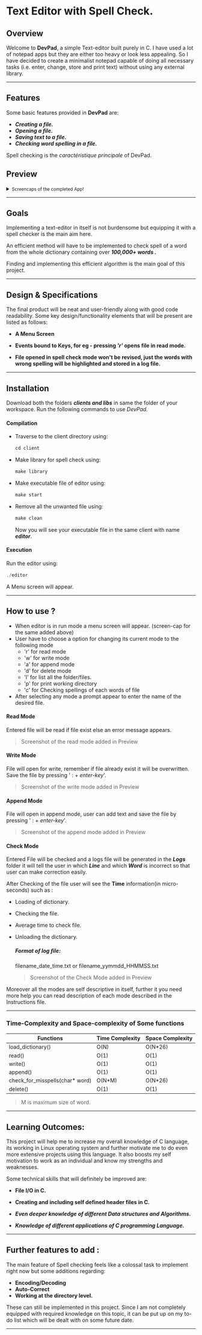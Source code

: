 
# Text Editor with Spell Check.

## Overview

Welcome to **DevPad**, a simple Text-editor built purely in C. I have used a lot of notepad apps but they are either too heavy or look less appealing. So I have decided to create a minimalist notepad capable of doing all necessary tasks (i.e. enter, change, store and print text) without using any external library.

---------------------------------------

## Features

Some basic features provided in **DevPad** are:

* ***Creating a file.***
* ***Opening a file.***
* ***Saving text to a file.***
* ***Checking word spelling in a file.***

Spell checking is the *caractéristique principale* of DevPad.

## Preview

<details>

<summary><small>Screencaps of the completed App!</small></summary>

<span>

* Menu
<img src="https://github.com/Himanshu-Agg12/TextEditor-in-C-/blob/main/ScreenShots/Menu.png"/>
	
<hr/>
	
* Write Mode
<img src="https://github.com/Himanshu-Agg12/TextEditor-in-C-/blob/main/ScreenShots/write-mode.png"/>

<hr/>
	
* Read Mode
<img src="https://github.com/Himanshu-Agg12/TextEditor-in-C-/blob/main/ScreenShots/read-mode.png"/>
	
<hr/>
	
* Append Mode
<img src="https://github.com/Himanshu-Agg12/TextEditor-in-C-/blob/main/ScreenShots/append-mode.png"/>
	
<hr/>
	
* Check Mode
<img src="https://github.com/Himanshu-Agg12/TextEditor-in-C-/blob/main/ScreenShots/check-mode.png"/>
	
<hr/>
	
* Delete Mode
<img src="https://github.com/Himanshu-Agg12/TextEditor-in-C-/blob/main/ScreenShots/delete-mode.png"/>
	
<hr/>
	
* List Mode
<img src="https://github.com/Himanshu-Agg12/TextEditor-in-C-/blob/main/ScreenShots/list-mode.png"/>
	
<hr/>
	
* PWD - Mode
<img src="https://github.com/Himanshu-Agg12/TextEditor-in-C-/blob/main/ScreenShots/pwd-mode.png"/>
	
<hr/>
	
* Logs - Demo
<img src="https://github.com/Himanshu-Agg12/TextEditor-in-C-/blob/main/ScreenShots/log-file.png"/>
	
<hr/>
	
</span>

</details>

---------------------------------------

## Goals

Implementing a text-editor in itself is not burdensome but equipping it with a spell checker is the main aim here.

An efficient method will have to be implemented to check spell of a word from the whole dictionary containing over ***100,000+ words .***

Finding and implementing this efficient algorithm is the main goal of this project.

---------------------------------------
  

## Design & Specifications

The final product will be neat and user-friendly along with good code readability. Some key design/functionality elements that will be present are listed as follows:

* **A Menu Screen**

* **Events bound to Keys, for eg - pressing *'r'* opens file in read mode.**

* **File opened in spell check mode won't be revised, just the words with wrong spelling will be highlighted and stored in a log file.**

---------------------------------------
## Installation

Download both the folders ***clients and libs*** in same the folder of your workspace.
Run the following commands to use *DevPad.*

#### Compilation

* Traverse to the client directory using: 
    ```C
   cd client
   ```
* Make library for spell check using:
    ```C
   make library
   ```
* Make executable file of editor using:
    ```C
   make start
   ```
* Remove all the unwanted file using:
    ```C
   make clean
   ```

	Now you will see your executable file in the same client with name ***editor***.

#### Execution
 
Run the editor using:
```C
./editor
```
    
A Menu screen will appear.

---------------------------------------
## How to use ?

* When editor is in run mode a menu screen will appear. (screen-cap for the same added above)
* User have to choose a option for changing its current mode to the following mode
	* 'r' for read mode
	* 'w' for write mode
	* 'a' for append mode
	* 'd' for delete mode
	* 'l' for list all the folder/files.
	* 'p' for print working directory
	* 'c' for Checking spellings of each words of file
* After selecting any mode a prompt appear to enter the name of the desired file.

#### Read Mode 
   Entered file will be read if file exist else an error message appears.
 >Screenshot of the read mode added in Preview
#### Write Mode
   File will open for write, remember if file already exist it will be overwritten.
   Save the file by pressing ' : + *enter-key*'.
 >Screenshot of the write mode added in Preview
#### Append Mode
   File will open in append mode, user can add text and save the file by pressing ' : +    *enter-key*'.
 >Screenshot of the append mode added in Preview
#### Check Mode
   Entered File will be checked and a logs file will be generated in the ***Logs*** folder it       will tell the user in which ***Line*** and which ***Word*** is incorrect so that user can make correction easily.
   
 After Checking of the file user will see the **Time** information(in micro-seconds) such as :
 
* Loading of dictionary.
* Checking the file.
* Average time to check file.
* Unloading the dictionary.

   ##### Format of log file:
   filename_date_time.txt
   or
   filename_yymmdd_HHMMSS.txt
   
  >Screenshot of the Check Mode added in Preview
 
Moreover all the modes are self descriptive in itself, further it you need more help you can read description of each mode described in the Instructions file.

---------------------------------------

### Time-Complexity and Space-complexity of Some functions
|                  Functions                 | Time Complexity | Space Complexity |
|--------------------------------------------|-----------------|------------------|
|load_dictionary()               | O(N)            | O(N*26)             |
|read() | O(1)            | O(1)             |
|write() | O(1)            | O(1)             |
|append()            | O(1)            | O(1)             |
|check_for_misspells(char* word)             | O(N*M)            | O(N*26)             |
|delete()          | O(1)            | O(1)             

>M is maximum size of word.


---------------------------------------

## Learning Outcomes:

This project will help me to increase my overall knowledge of C language, its working in Linux operating system and further motivate me to do even more extensive projects using this language. It also boosts my self motivation to work as an individual and know my strengths and weaknesses.

Some technical skills that will definitely be improved are:

* **File I/O in C.**

* **Creating and including self defined header files in C.**

* ***Even deeper knowledge of different Data structures and Algorithms.***

* ***Knowledge of different applications of C programming Language.***

---------------------------------------

## Further features to add :

The main feature of Spell checking feels like a colossal task to implement right now but some additions regarding:
* **Encoding/Decoding** 
* **Auto-Correct**
* **Working at the directory level.**

These can still be implemented in this project. Since I am not completely equipped with required knowledge on this topic, it can be put up on my to-do list which will be dealt with on some future date.

---------------------------------------
